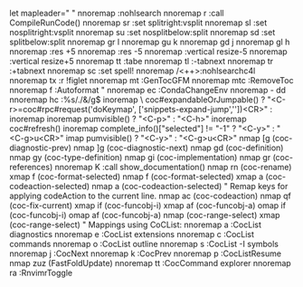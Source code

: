 let mapleader=" "
nnoremap <LEADER><CR> :nohlsearch<CR>
nnoremap <LEADER>r :call CompileRunCode()<CR>
nnoremap <LEADER>sr :set splitright<CR>:vsplit<CR>
nnoremap <LEADER>sl :set nosplitright<CR>:vsplit<CR>
nnoremap <LEADER>su :set nosplitbelow<CR>:split<CR>
nnoremap <LEADER>sd :set splitbelow<CR>:split<CR>
nnoremap <LEADER>gr <C-w>l
nnoremap <LEADER>gu <C-w>k
nnoremap <LEADER>gd <C-w>j
nnoremap <LEADER>gl <C-w>h
nnoremap <LEADER><up> :res +5<CR>
nnoremap <LEADER><down> :res -5<CR>
nnoremap <LEADER><left> :vertical resize-5<CR>
nnoremap <LEADER><right> :vertical resize+5<CR>
nnoremap <LEADER>tt :tabe<CR>
nnoremap <LEADER>tl :-tabnext<CR>
nnoremap <LEADER>tr :+tabnext<CR>
nnoremap <LEADER>sc :set spell!<CR>
nnoremap <LEADER><LEADER> <Esc>/<++><CR>:nohlsearch<CR>c4l
nnoremap tx :r !figlet
nnoremap <LEADER>mt :GenTocGFM<CR>
nnoremap <LEADER>mtc :RemoveToc<CR>
nnoremap <LEADER>f  :Autoformat<CR>
" nnoremap <LEADER>ec :CondaChangeEnv<CR>
nnoremap - dd
nnoremap <LEADER>hc :%s/./&/g<CR>$
inoremap <silent><expr> <TAB>
      \ coc#expandableOrJumpable() ? "\<C-r>=coc#rpc#request('doKeymap', ['snippets-expand-jump',''])\<CR>" :
inoremap <silent><expr> <TAB>
inoremap <expr><S-TAB> pumvisible() ? "\<C-p>" : "\<C-h>"
inoremap <silent><expr> <c-space> coc#refresh()
  inoremap <expr> <cr> complete_info()["selected"] != "-1" ? "\<C-y>" : "\<C-g>u\<CR>"
  imap <expr> <cr> pumvisible() ? "\<C-y>" : "\<C-g>u\<CR>"
nmap <silent> [g <Plug>(coc-diagnostic-prev)
nmap <silent> ]g <Plug>(coc-diagnostic-next)
nmap <silent> gd <Plug>(coc-definition)
nmap <silent> gy <Plug>(coc-type-definition)
nmap <silent> gi <Plug>(coc-implementation)
nmap <silent> gr <Plug>(coc-references)
nnoremap <silent> K :call <SID>show_documentation()<CR>
nmap <leader>rn <Plug>(coc-rename)
xmap <leader>f  <Plug>(coc-format-selected)
nmap <leader>f  <Plug>(coc-format-selected)
xmap <leader>a  <Plug>(coc-codeaction-selected)
nmap <leader>a  <Plug>(coc-codeaction-selected)
" Remap keys for applying codeAction to the current line.
nmap <leader>ac  <Plug>(coc-codeaction)
nmap <leader>qf  <Plug>(coc-fix-current)
xmap if <Plug>(coc-funcobj-i)
xmap af <Plug>(coc-funcobj-a)
omap if <Plug>(coc-funcobj-i)
omap af <Plug>(coc-funcobj-a)
nmap <silent> <TAB> <Plug>(coc-range-select)
xmap <silent> <TAB> <Plug>(coc-range-select)
" Mappings using CoCList:
nnoremap <silent> <space>a  :<C-u>CocList diagnostics<cr>
nnoremap <silent> <space>e  :<C-u>CocList extensions<cr>
nnoremap <silent> <space>c  :<C-u>CocList commands<cr>
nnoremap <silent> <space>o  :<C-u>CocList outline<cr>
nnoremap <silent> <space>s  :<C-u>CocList -I symbols<cr>
nnoremap <silent> <space>j  :<C-u>CocNext<CR>
nnoremap <silent> <space>k  :<C-u>CocPrev<CR>
nnoremap <silent> <space>p  :<C-u>CocListResume<CR>
nmap zuz <Plug>(FastFoldUpdate)
nnoremap tt :CocCommand explorer<CR>
nnoremap ra :RnvimrToggle<CR>


